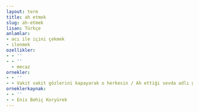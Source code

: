 ```yaml
---
layout: term
title: ah etmek
slug: ah-etmek
lisan: Türkçe
anlamlar:
- acı ile içini çekmek
- ilenmek
ozellikler:
- - ''
- - ''
  - mecaz
ornekler:
- - ''
- - Vakit vakit gözlerini kapayarak o herkesin / Ah ettiği sevda adlı günahkârı düşündün mü?
orneklerkaynak:
- - ''
- - Enis Behiç Koryürek
---
```

